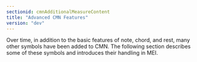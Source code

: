 ```yaml
---
sectionid: cmnAdditionalMeasureContent
title: "Advanced CMN Features"
version: "dev"
---
```


Over time, in addition to the basic features of note, chord, and rest, many other symbols have been added to CMN. The following section describes some of these symbols and introduces their handling in MEI.
